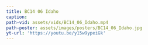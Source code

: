 ```yaml
---
title: BC14 06 Idaho
caption:
path-vid: assets/vids/BC14_06_Idaho.mp4
path-poster: assets/images/posters/BC14_06_Idaho.jpg
yt-url: 'https://youtu.be/y15w9ypeiGk'
---
```

